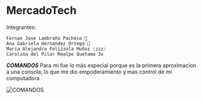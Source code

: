 # MercadoTech
Integrantes:

	Fernan Jose Lambraño Pacheco 👾
	Ana Gabriela Hernandez Ortega 💫
	Maria Alejandra Felizzola Muñoz :zzz:
	Carolina del Pilar Realpe Quetama 3x
***COMANDOS***
Para mi fue lo más especial porque es la primera aproximacion a una consola, lo que me dio empoderamiento y mas control de mi computadora

![COMANDOS](https://www.google.com/imgres?imgurl=https%3A%2F%2Felandroidefeliz.com%2Fwp-content%2Fuploads%2F2018%2F02%2FListado-de-comandos-MS-DOS-definitivo.jpg&imgrefurl=https%3A%2F%2Felandroidefeliz.com%2Fcomandos-cmd-comandos-dos-listado%2F&tbnid=OQL3YcvL5cLhaM&vet=12ahUKEwikwe3H25_6AhW_lIQIHeZxDvwQMygGegUIARDnAQ..i&docid=30eCiHiC1RfxWM&w=720&h=440&q=comandos&ved=2ahUKEwikwe3H25_6AhW_lIQIHeZxDvwQMygGegUIARDnAQ)




